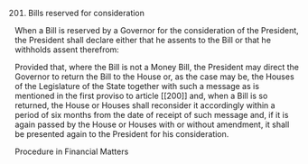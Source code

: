 201. Bills reserved for consideration

When a Bill is reserved by a Governor for the consideration of the President, the President shall declare either that he assents to the Bill or that he withholds assent therefrom:

Provided that, where the Bill is not a Money Bill, the President may direct the Governor to return the Bill to the House or, as the case may be, the Houses of the Legislature of the State together with such a message as is mentioned in the first proviso to article [[200]] and, when a Bill is so returned, the House or Houses shall reconsider it accordingly within a period of six months from the date of receipt of such message and, if it is again passed by the House or Houses with or without amendment, it shall be presented again to the President for his consideration.

 

Procedure in Financial Matters

